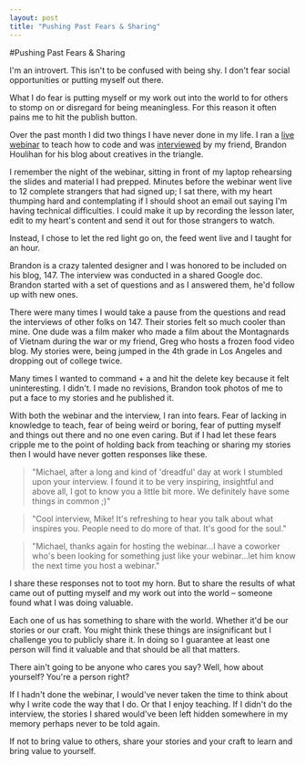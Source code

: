 ```yaml
---
layout: post
title: "Pushing Past Fears & Sharing"
---
```


#Pushing Past Fears & Sharing

I'm an introvert. This isn't to be confused with being shy. I don't fear social opportunities or putting myself out there.

What I do fear is putting myself or my work out into the world to for others to stomp on or disregard for being meaningless. For this reason it often pains me to hit the publish button.

Over the past month I did two things I have never done in my life. I ran a [live webinar](http://michaellee.co/learn-html-css-webinar/) to teach how to code and was [interviewed](http://onefoursev.co/post/81582843046/michael-lee) by my friend, Brandon Houlihan for his blog about creatives in the triangle.

I remember the night of the webinar, sitting in front of my laptop rehearsing the slides and material I had prepped. Minutes before the webinar went live to 12 complete strangers that had signed up; I sat there, with my heart thumping hard and contemplating if I should shoot an email out saying I'm having technical difficulties. I could make it up by recording the lesson later, edit to my heart's content and send it out for those strangers to watch.

Instead, I chose to let the red light go on, the feed went live and I taught for an hour.

Brandon is a crazy talented designer and I was honored to be included on his blog, 147. The interview was conducted in a shared Google doc. Brandon started with a set of questions and as I answered them, he'd follow up with new ones.

There were many times I would take a pause from the questions and read the interviews of other folks on 147. Their stories felt so much cooler than mine. One dude was a film maker who made a film about the Montagnards of Vietnam during the war or my friend, Greg who hosts a frozen food video blog. My stories were, being jumped in the 4th grade in Los Angeles and dropping out of college twice.

Many times I wanted to command + a and hit the delete key because it felt uninteresting. I didn't. I made no revisions, Brandon took photos of me to put a face to my stories and he published it.

With both the webinar and the interview, I ran into fears. Fear of lacking in knowledge to teach, fear of being weird or boring, fear of putting myself and things out there and no one even caring. But if I had let these fears cripple me to the point of holding back from teaching or sharing my stories then I would have never gotten responses like these.

<blockquote>"Michael, after a long and kind of 'dreadful' day at work I stumbled upon your interview. I found it to be very inspiring, insightful and above all, I got to know you a little bit more. We definitely have some things in common ;)"</blockquote>

<blockquote>"Cool interview, Mike! It's refreshing to hear you talk about what inspires you. People need to do more of that. It's good for the soul."</blockquote>

<blockquote>"Michael, thanks again for hosting the webinar...I have a coworker who's been looking for something just like your webinar...let him know the next time you host a webinar."</blockquote>

I share these responses not to toot my horn. But to share the results of what came out of putting myself and my work out into the world &ndash; someone found what I was doing valuable.

Each one of us has something to share with the world. Whether it'd be our stories or our craft. You might think these things are insignificant but I challenge you to publicly share it. In doing so I guarantee at least one person will find it valuable and that should be all that matters.

There ain't going to be anyone who cares you say? Well, how about yourself? You're a person right?

If I hadn't done the webinar, I would've never taken the time to think about why I write code the way that I do. Or that I enjoy teaching. If I didn't do the interview, the stories I shared would've been left hidden somewhere in my memory perhaps never to be told again. 

If not to bring value to others, share your stories and your craft to learn and bring value to yourself.
